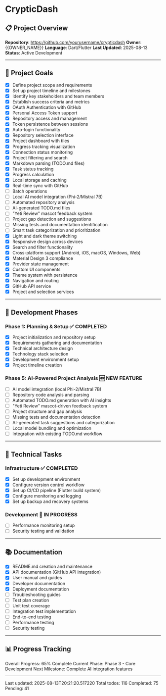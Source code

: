 # CrypticDash

## 📋 Project Overview
**Repository**: https://github.com/yourusername/crypticdash
**Owner**: {{OWNER_NAME}}
**Language**: Dart/Flutter
**Last Updated**: 2025-08-13
**Status**: Active Development

---

## 🎯 Project Goals
- [x] Define project scope and requirements
- [x] Set up project timeline and milestones
- [x] Identify key stakeholders and team members
- [x] Establish success criteria and metrics
- [x] OAuth Authentication with GitHub
- [x] Personal Access Token support
- [x] Repository access and management
- [x] Token persistence between sessions
- [x] Auto-login functionality
- [x] Repository selection interface
- [x] Project dashboard with tiles
- [x] Progress tracking visualization
- [x] Connection status monitoring
- [x] Project filtering and search
- [x] Markdown parsing (TODO.md files)
- [x] Task status tracking
- [x] Progress calculation
- [x] Local storage and caching
- [x] Real-time sync with GitHub
- [ ] Batch operations
- [ ] Local AI model integration (Phi-2/Mistral 7B)
- [ ] Automated repository analysis
- [ ] AI-generated TODO.md files
- [ ] "Yeti Review" mascot feedback system
- [ ] Project gap detection and suggestions
- [ ] Missing tests and documentation identification
- [ ] Smart task categorization and prioritization
- [x] Light and dark theme switching
- [x] Responsive design across devices
- [x] Search and filter functionality
- [x] Cross-platform support (Android, iOS, macOS, Windows, Web)
- [x] Material Design 3 compliance
- [x] Provider state management
- [x] Custom UI components
- [x] Theme system with persistence
- [x] Navigation and routing
- [x] GitHub API service
- [x] Project and selection services

---

## 🚀 Development Phases
### Phase 1: Planning & Setup ✅ COMPLETED
- [x] Project initialization and repository setup
- [x] Requirements gathering and documentation
- [x] Technical architecture design
- [x] Technology stack selection
- [x] Development environment setup
- [x] Project timeline creation

### Phase 5: AI-Powered Project Analysis 🆕 NEW FEATURE
- [ ] AI model integration (local Phi-2/Mistral 7B)
- [ ] Repository code analysis and parsing
- [ ] Automated TODO.md generation with AI insights
- [ ] "Yeti Review" mascot-driven feedback system
- [ ] Project structure and gap analysis
- [ ] Missing tests and documentation detection
- [ ] AI-generated task suggestions and categorization
- [ ] Local model bundling and optimization
- [ ] Integration with existing TODO.md workflow

---

## 🔧 Technical Tasks
### Infrastructure ✅ COMPLETED
- [x] Set up development environment
- [x] Configure version control workflow
- [x] Set up CI/CD pipeline (Flutter build system)
- [x] Configure monitoring and logging
- [x] Set up backup and recovery systems

### Development 🚧 IN PROGRESS
- [ ] Performance monitoring setup
- [ ] Security testing and validation

---

## 📚 Documentation
- [x] README.md creation and maintenance
- [x] API documentation (GitHub API integration)
- [x] User manual and guides
- [x] Developer documentation
- [x] Deployment documentation
- [ ] Troubleshooting guides
- [ ] Test plan creation
- [ ] Unit test coverage
- [ ] Integration test implementation
- [ ] End-to-end testing
- [ ] Performance testing
- [ ] Security testing

---

## 📊 Progress Tracking
Overall Progress: 65% Complete
Current Phase: Phase 3 - Core Development
Next Milestone: Complete AI integration features

---
Last updated: 2025-08-13T20:21:20.517220
Total todos: 116
Completed: 75
Pending: 41
